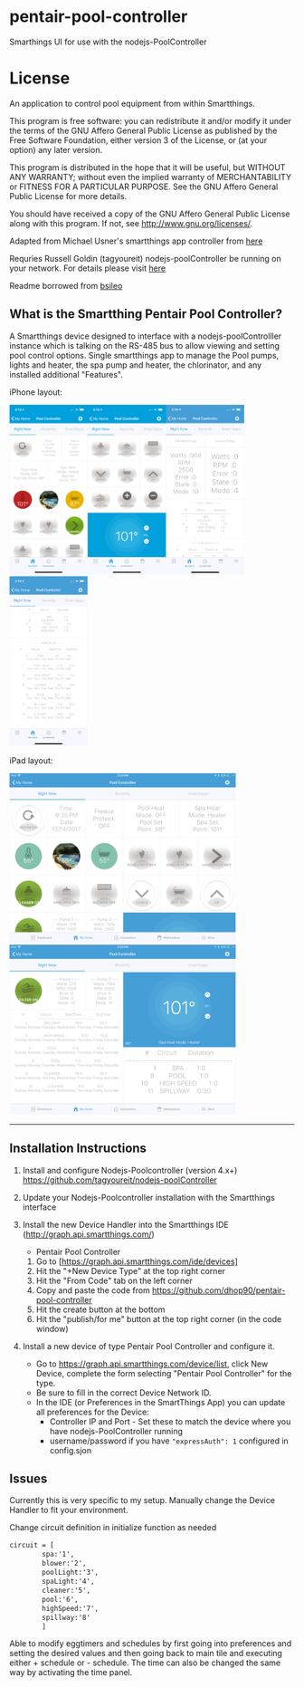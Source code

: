 # pentair-pool-controller
Smarthings UI for use with the nodejs-PoolController

# License

An application to control pool equipment from within Smartthings.

This program is free software: you can redistribute it and/or modify
it under the terms of the GNU Affero General Public License as
published by the Free Software Foundation, either version 3 of the
License, or (at your option) any later version.

This program is distributed in the hope that it will be useful,
but WITHOUT ANY WARRANTY; without even the implied warranty of
MERCHANTABILITY or FITNESS FOR A PARTICULAR PURPOSE.  See the
GNU Affero General Public License for more details.

You should have received a copy of the GNU Affero General Public License
along with this program.  If not, see <http://www.gnu.org/licenses/>.

Adapted from Michael Usner's smartthings app controller from [here](https://github.com/michaelusner/pentair-pool-controler)

Requries Russell Goldin (tagyoureit) nodejs-poolController be running on your network.  For details please visit [here](https://github.com/tagyoureit/nodejs-poolController)

Readme borrowed from [bsileo](https://github.com/bsileo/SmartThings_Pentair)

## What is the Smartthing Pentair Pool Controller?
A Smartthings device designed to interface with a nodejs-poolControlller instance which is talking on the RS-485 bus to allow viewing and setting pool control options. Single smartthings app to manage the Pool pumps, lights and heater, the spa pump and heater, the chlorinator, and any installed additional "Features". 

iPhone layout:

<img src="https://github.com/dhop90/pentair-pool-controller/blob/master/images/IMG_6354.PNG" height="300"><img src="https://github.com/dhop90/pentair-pool-controller/blob/master/images/IMG_6355.PNG" height="300"><img src="https://github.com/dhop90/pentair-pool-controller/blob/master/images/IMG_6356.PNG" height="300"><img src="https://github.com/dhop90/pentair-pool-controller/blob/master/images/IMG_6357.PNG" height="300">


iPad layout:

<img src="https://github.com/dhop90/pentair-pool-controller/blob/master/images/IMG_1088.PNG" height="300"> <img src="https://github.com/dhop90/pentair-pool-controller/blob/master/images/IMG_1089.PNG" height="300">

***

## Installation Instructions

1. Install and configure Nodejs-Poolcontroller (version 4.x+)
          https://github.com/tagyoureit/nodejs-poolController
2. Update your Nodejs-Poolcontroller installation with the Smartthings interface

3. Install the new Device Handler into the Smartthings IDE (http://graph.api.smartthings.com/)
   - Pentair Pool Controller

   1. Go to [https://graph.api.smartthings.com/ide/devices]
   2. Hit the "+New Device Type" at the top right corner
   3. Hit the "From Code" tab on the left corner
   4. Copy and paste the code from https://github.com/dhop90/pentair-pool-controller
   5. Hit the create button at the bottom
   6. Hit the "publish/for me" button at the top right corner (in the code window)

4. Install a new device of type Pentair Pool Controller and configure it.
    - Go to https://graph.api.smartthings.com/device/list, click New Device, complete the form selecting "Pentair Pool Controller" for the type. 
    - Be sure to fill in the correct Device Network ID.   
    - In the IDE (or Preferences in the SmartThings App) you can update all preferences for the Device:
    	- Controller IP and Port - Set these to match the device where you have nodejs-PoolController running
        - username/password if you have `"expressAuth": 1` configured in config.sjon

## Issues
Currently this is very specific to my setup.  Manually change the Device Handler to fit your environment.

Change circuit definition in initialize function as needed
```
circuit = [  
        spa:'1',  
        blower:'2',  
        poolLight:'3',  
        spaLight:'4',  
        cleaner:'5',  
        pool:'6',  
        highSpeed:'7',  
        spillway:'8'  
        ]
```	

Able to modify eggtimers and schedules by first going into preferences and setting the desired values and then going back to main tile and executing either + schedule or - schedule.  The time can also be changed the same way by activating the time panel.
